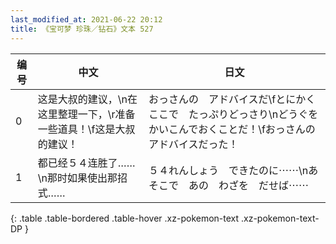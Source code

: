 ```yaml
---
last_modified_at: 2021-06-22 20:12
title: 《宝可梦 珍珠／钻石》文本 527
---
```

| 编号 | 中文 | 日文 |
| ---- | ---- | ---- |
| 0 | 这是大叔的建议，\n在这里整理一下，\r准备一些道具！\f这是大叔的建议！ | おっさんの　アドバイスだ\fとにかく　ここで　たっぷりどっさり\nどうぐを　かいこんでおくことだ！\fおっさんの　アドバイスだった！ |
| 1 | 都已经５４连胜了……\n那时如果使出那招式…… | ５４れんしょう　できたのに⋯⋯\nあそこで　あの　わざを　だせば⋯⋯ |
{: .table .table-bordered .table-hover .xz-pokemon-text .xz-pokemon-text-DP }